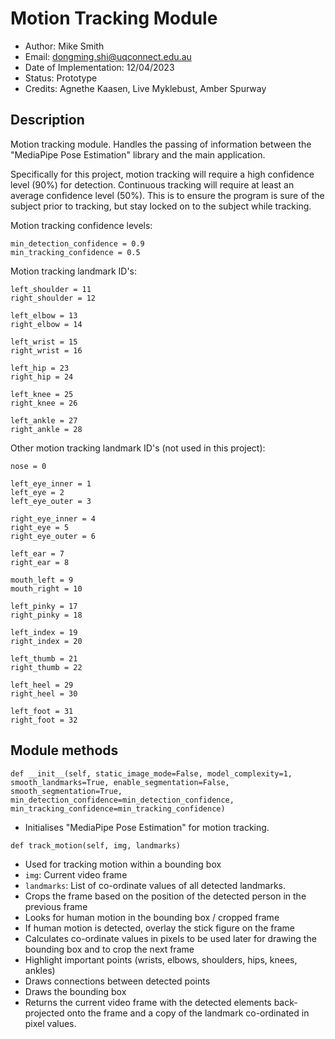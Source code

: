 # Motion Tracking Module
- Author: Mike Smith
- Email: dongming.shi@uqconnect.edu.au
- Date of Implementation: 12/04/2023
- Status: Prototype
- Credits: Agnethe Kaasen, Live Myklebust, Amber Spurway

## Description

Motion tracking module. Handles the passing of information between the "MediaPipe Pose Estimation" library and the main application.

Specifically for this project, motion tracking will require a high confidence level (90%) for detection. Continuous tracking will require at least an average confidence level (50%). This is to ensure the program is sure of the subject prior to tracking, but stay locked on to the subject while tracking.

Motion tracking confidence levels:
```
min_detection_confidence = 0.9
min_tracking_confidence = 0.5
```

Motion tracking landmark ID's:
```
left_shoulder = 11
right_shoulder = 12

left_elbow = 13
right_elbow = 14

left_wrist = 15
right_wrist = 16

left_hip = 23
right_hip = 24

left_knee = 25
right_knee = 26

left_ankle = 27
right_ankle = 28
```

Other motion tracking landmark ID's (not used in this project):
```
nose = 0

left_eye_inner = 1
left_eye = 2
left_eye_outer = 3

right_eye_inner = 4
right_eye = 5
right_eye_outer = 6

left_ear = 7
right_ear = 8

mouth_left = 9
mouth_right = 10

left_pinky = 17
right_pinky = 18

left_index = 19
right_index = 20

left_thumb = 21
right_thumb = 22

left_heel = 29
right_heel = 30

left_foot = 31
right_foot = 32
```

## Module methods

`def __init__(self,
        static_image_mode=False,
        model_complexity=1,
        smooth_landmarks=True,
        enable_segmentation=False,
        smooth_segmentation=True,
        min_detection_confidence=min_detection_confidence,
        min_tracking_confidence=min_tracking_confidence)`
- Initialises "MediaPipe Pose Estimation" for motion tracking.

`def track_motion(self, img, landmarks)`
- Used for tracking motion within a bounding box
- `img`: Current video frame
- `landmarks`: List of co-ordinate values of all detected landmarks.
- Crops the frame based on the position of the detected person in the previous frame
- Looks for human motion in the bounding box / cropped frame
- If human motion is detected, overlay the stick figure on the frame
- Calculates co-ordinate values in pixels to be used later for drawing the bounding box and to crop the next frame
- Highlight important points (wrists, elbows, shoulders, hips, knees, ankles)
- Draws connections between detected points
- Draws the bounding box
- Returns the current video frame with the detected elements back-projected onto the frame and a copy of the landmark co-ordinated in pixel values.
